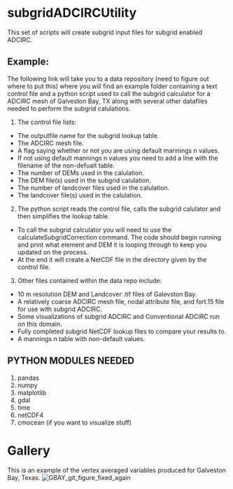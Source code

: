 # subgridADCIRCUtility
This set of scripts will create subgrid input files for subgrid enabled ADCIRC.

## Example:

The following link will take you to a data repository (need to figure out where to put this) where you will find an example folder containing a text control file and a python script used to call the subgrid calculator for a ADCIRC mesh of Galveston Bay, TX along with several other datafiles needed to perform the subgrid calulations.

1. The control file lists:
  - The outputfile name for the subgrid lookup table.
  - The ADCIRC mesh file.
  - A flag saying whether or not you are using default mannings n values.
  - If not using default mannings n values you need to add a line with the filename of the non-defualt table.
  - The number of DEMs used in the calulation.
  - The DEM file(s) used in the subgrid calulation.
  - The number of landcover files used in the calulation.
  - The landcover file(s) used in the calulation.

2. The python script reads the control file, calls the subgrid calulator and then simplifies the lookup table.
  - To call the subgrid calculator you will need to use the calculateSubgridCorrection command. The code should begin running and print what element and DEM it is looping through to keep you updated on the process.
  - At the end it will create a NetCDF file in the directory given by the control file. 

3. Other files contained within the data repo include:

  - 10 m resolution DEM and Landcover .tif files of Galevston Bay.
  - A relatively coarse ADCIRC mesh file, nodal attribute file, and fort.15 file for use with subgrid ADCIRC.
  - Some visualizations of subgrid ADCIRC and Conventional ADCIRC run on this domain.
  - Fully completed subgrid NetCDF lookup files to compare your results to.
  - A mannings n table with non-default values.
  
## PYTHON MODULES NEEDED

1. pandas
2. numpy
3. matplotlib
4. gdal
5. time
6. netCDF4
7. cmocean (if you want to visualize stuff)

# Gallery

This is an example of the vertex averaged variables produced for Galveston Bay, Texas.
![GBAY_git_figure_fixed_again](https://user-images.githubusercontent.com/50885561/189756706-9c3d6b2c-af4b-4725-a3b6-009e42d8e340.jpeg)


